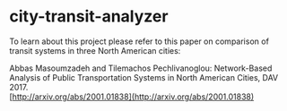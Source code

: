 # city-transit-analyzer

To learn about this project please refer to this paper on comparison of transit systems in three North American cities:

Abbas Masoumzadeh and Tilemachos Pechlivanoglou: Network-Based Analysis of Public Transportation Systems in North
  American Cities, DAV 2017.\
[http://arxiv.org/abs/2001.01838](http://arxiv.org/abs/2001.01838)
